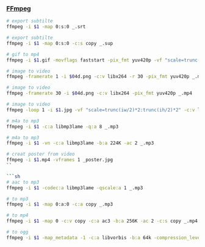 ### [FFmpeg](https://www.ffmpeg.org/)

```sh
# export subtilte
ffmpeg -i $1 -map 0:s:0 _.srt
```

```sh
# export subtilte
ffmpeg -i $1 -map 0:s:0 -c:s copy _.sup
```

```sh
# gif to mp4
ffmpeg -i $1.gif -movflags faststart -pix_fmt yuv420p -vf "scale=trunc(iw/2)*2:trunc(ih/2)*2" _.mp4
```

```sh
# image to video
ffmpeg -framerate 1 -i $04d.png -c:v libx264 -r 30 -pix_fmt yuv420p _.mp4
```

```sh
# image to video
ffmpeg -framerate 30 -i $04d.png -c:v libx264 -pix_fmt yuv420p _.mp4
```

```sh
# image to video
ffmpeg -loop 1 -i $1.jpg -vf "scale=trunc(iw/2)*2:trunc(ih/2)*2" -c:v libx264 -t 1 -pix_fmt yuv420p _.mp4
```

```sh
# m4a to mp3
ffmpeg -i $1 -c:a libmp3lame -q:a 8 _.mp3
```

```sh
# m4a to mp3
ffmpeg -i $1 -vn -c:a libmp3lame -b:a 224K -ac 2 _.mp3
```

```sh
# creat poster from video
ffmpeg -i $1.mp4 -vframes 1 _poster.jpg
``

```sh
# aac to mp3
ffmpeg -i $1 -codec:a libmp3lame -qscale:a 1 _.mp3
```

```sh
# to mp3
ffmpeg -i $1 -map 0:a:0 -c:a copy _.mp3
```

```sh
# to mp4
ffmpeg -i $1 -map 0 -c:v copy -c:a ac3 -b:a 256K -ac 2 -c:s copy _.mp4
```

```sh
# to ogg
ffmpeg -i $1 -map_metadata -1 -c:a libvorbis -b:a 64k -compression_level 10 -vn _.ogg
```